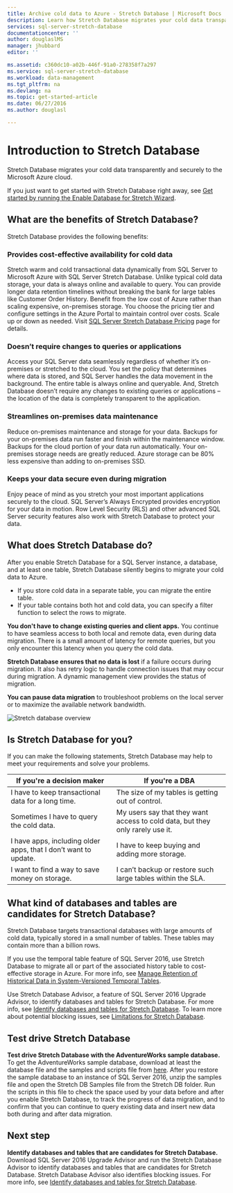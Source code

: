 ```yaml
---
title: Archive cold data to Azure - Stretch Database | Microsoft Docs
description: Learn how Stretch Database migrates your cold data transparently and securely to the Microsoft Azure cloud.
services: sql-server-stretch-database
documentationcenter: ''
author: douglaslMS
manager: jhubbard
editor: ''

ms.assetid: c360dc10-a02b-446f-91a0-278358f7a297
ms.service: sql-server-stretch-database
ms.workload: data-management
ms.tgt_pltfrm: na
ms.devlang: na
ms.topic: get-started-article
ms.date: 06/27/2016
ms.author: douglasl

---
```

# Introduction to Stretch Database
Stretch Database migrates your cold data transparently and securely to the Microsoft Azure cloud.

If you just want to get started with Stretch Database right away, see [Get started by running the Enable Database for Stretch Wizard](sql-server-stretch-database-wizard.md).

## What are the benefits of Stretch Database?
Stretch Database provides the following benefits:

### Provides cost\-effective availability for cold data
Stretch warm and cold transactional data dynamically from SQL Server to Microsoft Azure with SQL Server Stretch Database. Unlike typical cold data storage, your data is always online and available to query. You can provide longer data retention timelines without breaking the bank for large tables like Customer Order History. Benefit from the low cost of Azure rather than scaling expensive, on\-premises storage. You choose the pricing tier and configure settings in the Azure Portal to maintain control over costs. Scale up or down as needed. Visit [SQL Server Stretch Database Pricing](https://azure.microsoft.com/pricing/details/sql-server-stretch-database/) page for details.

### Doesn’t require changes to queries or applications
Access your SQL Server data seamlessly regardless of whether it’s on\-premises or stretched to the cloud.  You set the policy that determines where data is stored, and SQL Server handles the data movement in the background. The entire table is always online and queryable. And, Stretch Database doesn’t require any changes to existing queries or applications – the location of the data is completely transparent to the application.

### Streamlines on\-premises data maintenance
Reduce on\-premises maintenance and storage for your data. Backups for your on\-premises data run faster and finish within the maintenance window. Backups for the cloud portion of your data run automatically. Your on\-premises storage needs are greatly reduced. Azure storage can be 80% less expensive than adding to on\-premises SSD.

### Keeps your data secure even during migration
Enjoy peace of mind as you stretch your most important applications securely to the cloud. SQL Server’s Always Encrypted provides encryption for your data in motion. Row Level Security (RLS) and other advanced SQL Server security features also work with Stretch Database to protect your data.

## What does Stretch Database do?
After you enable Stretch Database for a SQL Server instance, a database, and at least one table, Stretch Database silently begins to migrate your cold data to Azure.

* If you store cold data in a separate table, you can migrate the entire table.
* If your table contains both hot and cold data, you can specify a filter function to select the rows to migrate.

**You don't have to change existing queries and client apps.** You continue to have seamless access to both local and remote data, even during data migration. There is a small amount of latency for remote queries, but you only encounter this latency when you query the cold data.

**Stretch Database ensures that no data is lost** if a failure occurs during migration. It also has retry logic to handle connection issues that may occur during migration. A dynamic management view provides the status of migration.

**You can pause data migration** to troubleshoot problems on the local server or to maximize the available network bandwidth.

![Stretch database overview][StretchOverviewImage1]

## Is Stretch Database for you?
If you can make the following statements, Stretch Database may help to meet your requirements and solve your problems.

| If you're a decision maker | If you're a DBA |
| --- | --- |
| I have to keep transactional data for a long time. |The size of my tables is getting out of control. |
| Sometimes I have to query the cold data. |My users say that they want access to cold data, but they only rarely use it. |
| I have apps, including older apps, that I don’t want to update. |I have to keep buying and adding more storage. |
| I want to find a way to save money on storage. |I can’t backup or restore such large tables within the SLA. |

## What kind of databases and tables are candidates for Stretch Database?
Stretch Database targets transactional databases with large amounts of cold data, typically stored in a small number of tables. These tables may contain more than a billion rows.

If you use the temporal table feature of SQL Server 2016, use Stretch Database to migrate all or part of the associated history table to cost\-effective storage in Azure. For more info, see [Manage Retention of Historical Data in System-Versioned Temporal Tables](https://msdn.microsoft.com/library/mt637341.aspx).

Use Stretch Database Advisor, a feature of SQL Server 2016 Upgrade Advisor, to identify databases and tables for Stretch Database. For more info, see [Identify databases and tables for Stretch Database](sql-server-stretch-database-identify-databases.md). To learn more about potential blocking issues, see [Limitations for Stretch Database](sql-server-stretch-database-limitations.md).

## Test drive Stretch Database
**Test drive Stretch Database with the AdventureWorks sample database.** To get the AdventureWorks sample database, download at least the database file and the samples and scripts file from [here](https://www.microsoft.com/download/details.aspx?id=49502). After you restore the sample database to an instance of SQL Server 2016, unzip the samples file and open the Stretch DB Samples file from the Stretch DB folder. Run the scripts in this file to check the space used by your data before and after you enable Stretch Database,  to track the progress of data migration, and to confirm that you can continue to query existing data and insert new data both during and after data migration.

## Next step
**Identify databases and tables that are candidates for Stretch Database.** Download SQL Server 2016 Upgrade Advisor and run the Stretch Database Advisor to identify databases and tables that are candidates for Stretch Database. Stretch Database Advisor also identifies blocking issues. For more info, see [Identify databases and tables for Stretch Database](sql-server-stretch-database-identify-databases.md).

<!--Image references-->
[StretchOverviewImage1]: ./media/sql-server-stretch-database-overview/StretchDBOverview.png
[StretchOverviewImage2]: ./media/sql-server-stretch-database-overview/StretchDBOverview1.png
[StretchOverviewImage3]: ./media/sql-server-stretch-database-overview/StretchDBOverview2.png
